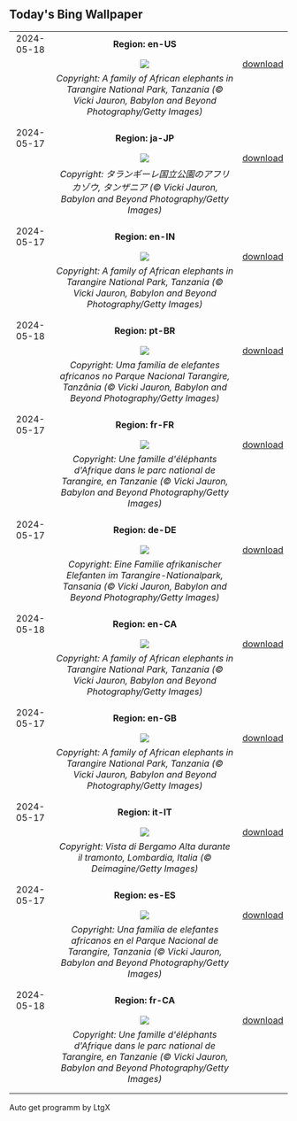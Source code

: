 ## Today's Bing Wallpaper
|      |      |      |
| :----: | :----: | :----: |
|2024-05-18|**Region: en-US**||
||![](https://www.bing.com/th?id=OHR.TarangireElephants_EN-US8865263185_UHD.jpg&pid=hp&w=1152&h=648&rs=1&c=4)| [download](https://www.bing.com/th?id=OHR.TarangireElephants_EN-US8865263185_UHD.jpg)|
||*Copyright: A family of African elephants in Tarangire National Park, Tanzania (© Vicki Jauron, Babylon and Beyond Photography/Getty Images)*
||
|||
|2024-05-17|**Region: ja-JP**||
||![](https://www.bing.com/th?id=OHR.TarangireElephants_JA-JP9488936307_UHD.jpg&pid=hp&w=1152&h=648&rs=1&c=4)| [download](https://www.bing.com/th?id=OHR.TarangireElephants_JA-JP9488936307_UHD.jpg)|
||*Copyright: タランギーレ国立公園のアフリカゾウ, タンザニア (© Vicki Jauron, Babylon and Beyond Photography/Getty Images)*
||
|||
|2024-05-17|**Region: en-IN**||
||![](https://www.bing.com/th?id=OHR.TarangireElephants_EN-IN4532502651_UHD.jpg&pid=hp&w=1152&h=648&rs=1&c=4)| [download](https://www.bing.com/th?id=OHR.TarangireElephants_EN-IN4532502651_UHD.jpg)|
||*Copyright: A family of African elephants in Tarangire National Park, Tanzania (© Vicki Jauron, Babylon and Beyond Photography/Getty Images)*
||
|||
|2024-05-18|**Region: pt-BR**||
||![](https://www.bing.com/th?id=OHR.TarangireElephants_PT-BR9979896896_UHD.jpg&pid=hp&w=1152&h=648&rs=1&c=4)| [download](https://www.bing.com/th?id=OHR.TarangireElephants_PT-BR9979896896_UHD.jpg)|
||*Copyright: Uma família de elefantes africanos no Parque Nacional Tarangire, Tanzânia (© Vicki Jauron, Babylon and Beyond Photography/Getty Images)*
||
|||
|2024-05-17|**Region: fr-FR**||
||![](https://www.bing.com/th?id=OHR.TarangireElephants_FR-FR7017565181_UHD.jpg&pid=hp&w=1152&h=648&rs=1&c=4)| [download](https://www.bing.com/th?id=OHR.TarangireElephants_FR-FR7017565181_UHD.jpg)|
||*Copyright: Une famille d'éléphants d'Afrique dans le parc national de Tarangire, en Tanzanie (© Vicki Jauron, Babylon and Beyond Photography/Getty Images)*
||
|||
|2024-05-17|**Region: de-DE**||
||![](https://www.bing.com/th?id=OHR.TarangireElephants_DE-DE6659781135_UHD.jpg&pid=hp&w=1152&h=648&rs=1&c=4)| [download](https://www.bing.com/th?id=OHR.TarangireElephants_DE-DE6659781135_UHD.jpg)|
||*Copyright: Eine Familie afrikanischer Elefanten im Tarangire-Nationalpark, Tansania (© Vicki Jauron, Babylon and Beyond Photography/Getty Images)*
||
|||
|2024-05-18|**Region: en-CA**||
||![](https://www.bing.com/th?id=OHR.TarangireElephants_EN-CA3710985340_UHD.jpg&pid=hp&w=1152&h=648&rs=1&c=4)| [download](https://www.bing.com/th?id=OHR.TarangireElephants_EN-CA3710985340_UHD.jpg)|
||*Copyright: A family of African elephants in Tarangire National Park, Tanzania (© Vicki Jauron, Babylon and Beyond Photography/Getty Images)*
||
|||
|2024-05-17|**Region: en-GB**||
||![](https://www.bing.com/th?id=OHR.TarangireElephants_EN-GB3515198884_UHD.jpg&pid=hp&w=1152&h=648&rs=1&c=4)| [download](https://www.bing.com/th?id=OHR.TarangireElephants_EN-GB3515198884_UHD.jpg)|
||*Copyright: A family of African elephants in Tarangire National Park, Tanzania (© Vicki Jauron, Babylon and Beyond Photography/Getty Images)*
||
|||
|2024-05-17|**Region: it-IT**||
||![](https://www.bing.com/th?id=OHR.BergamoAlta_IT-IT3472701981_UHD.jpg&pid=hp&w=1152&h=648&rs=1&c=4)| [download](https://www.bing.com/th?id=OHR.BergamoAlta_IT-IT3472701981_UHD.jpg)|
||*Copyright: Vista di Bergamo Alta durante il tramonto, Lombardia, Italia (© Deimagine/Getty Images)*
||
|||
|2024-05-17|**Region: es-ES**||
||![](https://www.bing.com/th?id=OHR.TarangireElephants_ES-ES3245528088_UHD.jpg&pid=hp&w=1152&h=648&rs=1&c=4)| [download](https://www.bing.com/th?id=OHR.TarangireElephants_ES-ES3245528088_UHD.jpg)|
||*Copyright: Una familia de elefantes africanos en el Parque Nacional de Tarangire, Tanzania (© Vicki Jauron, Babylon and Beyond Photography/Getty Images)*
||
|||
|2024-05-18|**Region: fr-CA**||
||![](https://www.bing.com/th?id=OHR.TarangireElephants_FR-CA3165126231_UHD.jpg&pid=hp&w=1152&h=648&rs=1&c=4)| [download](https://www.bing.com/th?id=OHR.TarangireElephants_FR-CA3165126231_UHD.jpg)|
||*Copyright: Une famille d'éléphants d'Afrique dans le parc national de Tarangire, en Tanzanie (© Vicki Jauron, Babylon and Beyond Photography/Getty Images)*
||
|||

Auto get programm by LtgX
